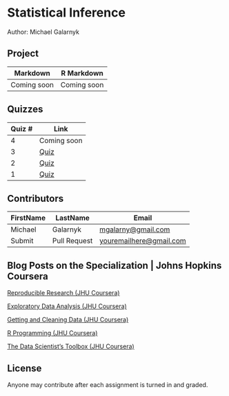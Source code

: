 # Statistical Inference
Author: Michael Galarnyk <br />

## Project 
Markdown | R Markdown
--- | ---
Coming soon| Coming soon

## Quizzes
Quiz # | Link 
--- | --- 
4 | Coming soon
3 | [Quiz](https://github.com/mGalarnyk/datasciencecoursera/blob/master/6_%20Statistical_Inference/quizzes/quiz3withExplanation.md)
2 | [Quiz](https://github.com/mGalarnyk/datasciencecoursera/blob/master/6_%20Statistical_Inference/quizzes/quiz2withExplanation.md)
1 | [Quiz](https://github.com/mGalarnyk/datasciencecoursera/blob/master/6_%20Statistical_Inference/quizzes/quiz1withExplanation.md)

## Contributors
FirstName | LastName | Email
--- | --- | ---
Michael |  Galarnyk |  <mgalarny@gmail.com>
Submit |  Pull Request | <youremailhere@gmail.com>

## Blog Posts on the Specialization | Johns Hopkins Coursera

[Reproducible Research (JHU Coursera)](https://medium.com/@GalarnykMichael/reproducible-research-jhu-coursera-course-5-ad0188bfc53b "Review + data.table")

[Exploratory Data Analysis (JHU Coursera)](https://medium.com/@GalarnykMichael/exploratory-data-analysis-jhu-coursera-course-4-4a908e0d30d8#.xa8rl6ryj "Review + data.table")

[Getting and Cleaning Data (JHU Coursera)](https://medium.com/@GalarnykMichael/getting-and-cleaning-data-jhu-coursera-course-3-c3635747858b#.y93kqfa0u "Review + data.table")

[R Programming (JHU Coursera)](https://medium.com/@GalarnykMichael/in-progress-review-course-2-r-programming-jhu-coursera-ad27086d8438#.bzzr29fvo "Review + data.table")

[The Data Scientist’s Toolbox (JHU Coursera)](https://medium.com/@GalarnykMichael/review-course-1-the-data-scientists-toolbox-jhu-coursera-4d7459458821#.5jpg133ln "Review + Going over Parts of Quiz")

## License
Anyone may contribute after each assignment is turned in and graded. 
